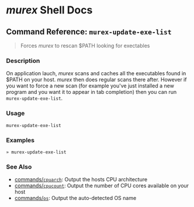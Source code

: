 # _murex_ Shell Docs

## Command Reference: `murex-update-exe-list`

> Forces _murex_ to rescan $PATH looking for exectables

### Description

On application lauch, _murex_ scans and caches all the executables found in
$PATH on your host. _murex_ then does regular scans there after. However if
you want to force a new scan (for example you've just installed a new
program and you want it to appear in tab completion) then you can run `murex-update-exe-list`.

### Usage

    murex-update-exe-list

### Examples

    » murex-update-exe-list

### See Also

* [commands/`cpuarch`](../commands/cpuarch.md):
  Output the hosts CPU architecture
* [commands/`cpucount`](../commands/cpucount.md):
  Output the number of CPU cores available on your host
* [commands/`os`](../commands/os.md):
  Output the auto-detected OS name
